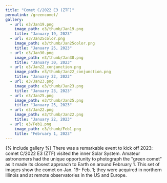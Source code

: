 ```yaml
---
title: "Comet C/2022 E3 (ZTF)"
permalink: /greencomet/
gallery:
  - url: e3/Jan19.png
    image_path: e3/thumb/Jan19.png
    title: "January 19, 2023"
  - url: e3/Jan25color.png
    image_path: e3/thumb/Jan25color.png
    title: "January 25, 2023"
  - url: e3/Jan30.png
    image_path: e3/thumb/Jan30.png
    title: "January 30, 2023"
  - url: e3/Jan22_conjunction.png
    image_path: e3/thumb/Jan22_conjunction.png
    title: "January 22, 2023"
  - url: e3/Jan23.png
    image_path: e3/thumb/Jan23.png
    title: "January 23, 2023"
  - url: e3/Jan25.png
    image_path: e3/thumb/Jan25.png
    title: "January 25, 2023"
  - url: e3/Jan22.png
    image_path: e3/thumb/Jan22.png
    title: "January 22, 2023"
  - url: e3/Feb1.png
    image_path: e3/thumb/Feb1.png
    title: "February 1, 2023"
---
```

{% include gallery %}
There was a remarkable event to kick off 2023: comet C/2022 E3 (ZTF) visited the inner Solar System.
Amateur astronomers had the unique opportunity to photograph the "green comet" as it made its closest approach to Earth on around February 1. 
This set of images show the comet on Jan. 19- Feb. 1; they were acquired in northern Illinois and at remote observatories in the US and Europe.